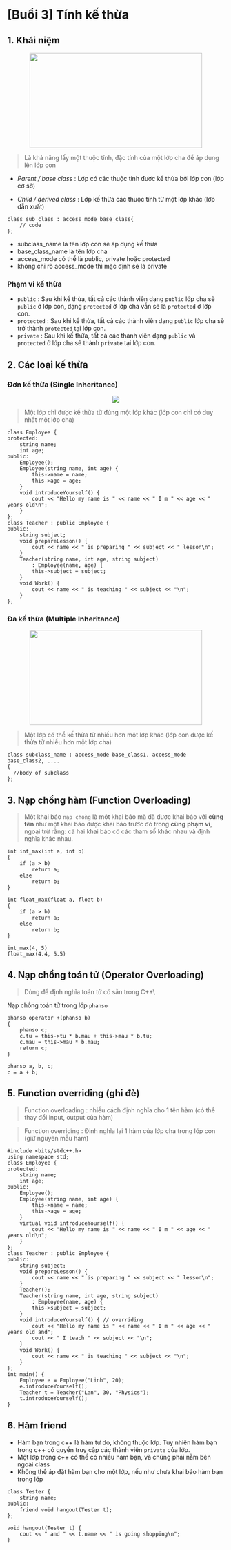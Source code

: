 # **[Buổi 3] Tính kế thừa**

## **1. Khái niệm**

<p align="center">
  <img src="https://blog.luyencode.net/wp-content/uploads/2020/02/inheritance2-768x333.png" width="400" height="220">
</p>

> Là khả năng lấy một thuộc tính, đặc tính của một lớp cha để áp dụng lên lớp con

- *Parent / base class* : Lớp có các thuộc tính được kế thừa bởi lớp con (lớp cơ sở)

- *Child / derived class* : Lớp kế thừa các thuộc tính từ một lớp khác (lớp dẫn xuất)

```
class sub_class : access_mode base_class{
    // code
};
```
- subclass_name là tên lớp con sẽ áp dụng kế thừa
- base_class_name là tên lớp cha
- access_mode có thể là public, private hoặc protected
- không chỉ rõ access_mode thì mặc định sẽ là private

### **Phạm vi kế thừa**

- `public` : Sau khi kế thừa, tất cả các thành viên dạng `public` lớp cha sẽ `public` ở lớp con, dạng `protected` ở lớp cha vẫn sẽ là `protected` ở lớp con.
- `protected` : Sau khi kế thừa, tất cả các thành viên dạng `public` lớp cha sẽ trở thành `protected` tại lớp con.
- `private` : Sau khi kế thừa, tất cả các thành viên dạng `public` và `protected` ở lớp cha sẽ thành `private` tại lớp con.

## **2. Các loại kế thừa**

### **Đơn kế thừa (Single Inheritance)**

<p align="center">
  <img src="https://blog.luyencode.net/wp-content/uploads/2020/02/single-inheritance.png" >
</p>

>Một lớp chỉ được kế thừa từ đúng một lớp khác (lớp con chỉ có duy nhất một lớp cha)

```
class Employee {
protected:
    string name;
    int age;
public:
    Employee();
    Employee(string name, int age) {
        this->name = name;
        this->age = age;
    }
    void introduceYourself() {
        cout << "Hello my name is " << name << " I'm " << age << " years old\n";
    }
};
class Teacher : public Employee {
public:
    string subject;
    void prepareLesson() {
        cout << name << " is preparing " << subject << " lesson\n";
    }
    Teacher(string name, int age, string subject)
        : Employee(name, age) {
        this->subject = subject;
    }
    void Work() {
        cout << name << " is teaching " << subject << "\n";
    }
};
```
### **Đa kế thừa (Multiple Inheritance)**

<p align="center">
  <img src="https://blog.luyencode.net/wp-content/uploads/2020/02/multiple-inheritance-768x186.png" width="400" height="220">
</p>

>Một lớp có thể kế thừa từ nhiều hơn một lớp khác (lớp con được kế thừa từ nhiều hơn một lớp cha)

```
class subclass_name : access_mode base_class1, access_mode base_class2, ....
{
  //body of subclass
};
```
## **3. Nạp chồng hàm (Function Overloading)**

>Một khai báo `nạp chồng` là một khai báo mà đã được khai báo với **cùng tên** như một khai báo được khai báo trước đó trong **cùng phạm vi**, ngoại trừ rằng: cả hai khai báo có các tham số khác nhau và định nghĩa khác nhau.

```
int int_max(int a, int b)
{
    if (a > b)
        return a;
    else
        return b;
}
 
int float_max(float a, float b)
{
    if (a > b)
        return a;
    else
        return b;
}
```

```
int_max(4, 5)
float_max(4.4, 5.5)
```
## **4. Nạp chồng toán tử (Operator Overloading)**

>Dùng để định nghĩa toán tử có sẵn trong C++\

Nạp chồng toán tử trong lớp `phanso`

```
phanso operator +(phanso b)
{
    phanso c;
    c.tu = this->tu * b.mau + this->mau * b.tu;
    c.mau = this->mau * b.mau;
    return c;
}  
```
```  
phanso a, b, c;
c = a + b; 
```
## **5. Function overriding (ghi đè)**
> Function overloading : nhiều cách định nghĩa cho 1 tên hàm (có thể thay đổi input, output của hàm)

> Function overriding : Định nghĩa lại 1 hàm của lớp cha trong lớp con (giữ nguyên mẫu hàm)

```
#include <bits/stdc++.h>
using namespace std;
class Employee {
protected:
    string name;
    int age;
public:
    Employee();
    Employee(string name, int age) {
        this->name = name;
        this->age = age;
    }
    virtual void introduceYourself() {
        cout << "Hello my name is " << name << " I'm " << age << " years old\n";
    }
};
class Teacher : public Employee {
public:
    string subject;
    void prepareLesson() {
        cout << name << " is preparing " << subject << " lesson\n";
    }
    Teacher();
    Teacher(string name, int age, string subject)
        : Employee(name, age) {
        this->subject = subject;
    }
    void introduceYourself() { // overriding
        cout << "Hello my name is " << name << " I'm " << age << " years old and";
        cout << " I teach " << subject << "\n";
    }
    void Work() {
        cout << name << " is teaching " << subject << "\n";
    }
};
int main() {
    Employee e = Employee("Linh", 20);
    e.introduceYourself();
    Teacher t = Teacher("Lan", 30, "Physics");
    t.introduceYourself();
}
```
## **6. Hàm friend**

- Hàm bạn trong c++ là hàm tự do, không thuộc lớp. Tuy nhiên hàm bạn trong c++ có quyền truy cập các thành viên `private` của lớp.
- Một lớp trong c++ có thể có nhiều hàm bạn, và chúng phải nằm bên ngoài class
- Không thể áp đặt hàm bạn cho một lớp, nếu như chưa khai báo hàm bạn trong lớp

```
class Tester {
    string name;
public:
    friend void hangout(Tester t);
};

void hangout(Tester t) {
    cout << " and " << t.name << " is going shopping\n";
}
```
